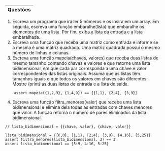 | Questões |
| :---: | 

1. Escreva um programa que irá ler 5 números e os insira em um array. Em seguida,
escreva uma função embaralhe(lista) que embaralhe os elementos de uma lista. Por fim,
exiba a lista da entrada e a lista embaralhada.
2. Escreva uma função que receba uma matriz como entrada e informe se a mesma é uma
matriz quadrada. Uma matriz quadrada possui o mesmo número de linhas e colunas.
3. Escreva uma função mapeia(chaves, valores) que receba duas listas de mesmo
tamanho contendo chaves e valores e que retorne uma lista bidimensional, em que cada
par corresponda a uma chave e valor correspondentes das listas originais. Assuma que as
listas têm tamanhos iguais e que todos os valores em chaves são diferentes. Mostre (print)
as duas listas de entrada e a lista de saída.
```
    assert mapeia({1,2,3}, {1,4,9}) == {{1,1}, {2,4}, {3,9}}
```
4. Escreva uma função filtra_menores(valor) que recebe uma lista bidimensional e
elimina dela todas as entradas com chaves menores que valor. A função retorna o número
de pares eliminados da lista bidimensional.
```
// lista_bidimensional = {{chave, valor}, {chave, valor}}
```
```
lista_bidimensional = {{0,0}, {1,1}, {2,4}, {3,9}, {4,16}, {5,25}}
assert filtra_menores(lista_bidimensional, 3) == 3
assert lista_bidimensional == {3:9, 4:16, 5:25}
```

